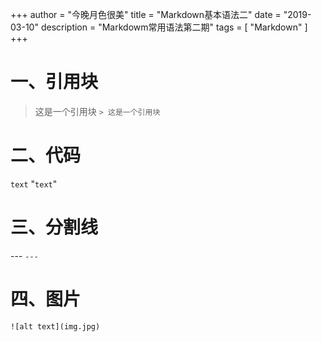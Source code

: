 +++
author = "今晚月色很美"
title = "Markdown基本语法二"
date = "2019-03-10"
description = "Markdowm常用语法第二期"
tags = [
    "Markdown"
]
+++
# 一、引用块
> 这是一个引用块 `> 这是一个引用块`
# 二、代码
`text` "`text`"
# 三、分割线
--- `---`
# 四、图片
`![alt text](img.jpg)`
